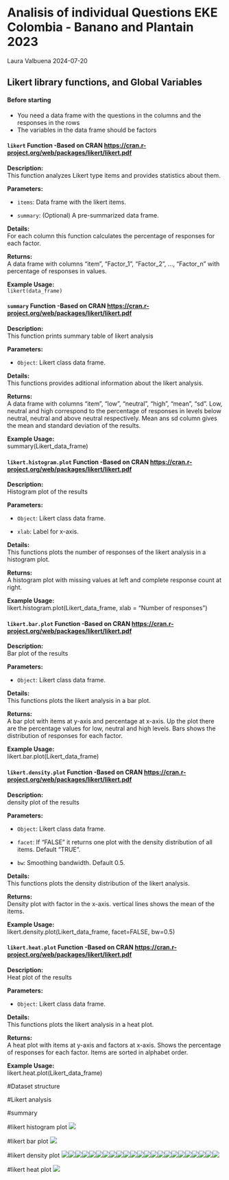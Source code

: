 Analisis of individual Questions EKE Colombia - Banano and Plantain 2023
================
Laura Valbuena
2024-07-20

## Likert library functions, and Global Variables

#### Before starting

- You need a data frame with the questions in the columns and the
  responses in the rows
- The variables in the data frame should be factors

#### `likert` Function -Based on CRAN <https://cran.r-project.org/web/packages/likert/likert.pdf>

**Description:**  
This function analyzes Likert type items and provides statistics about
them.

**Parameters:**  

- `items`: Data frame with the likert items.

- `summary`: (Optional) A pre-summarized data frame.

**Details:**  
For each column this function calculates the percentage of responses for
each factor.

**Returns:**  
A data frame with columns “item”, “Factor_1”, “Factor_2”, …, “Factor_n”
with percentage of responses in values.

**Example Usage:**  
`likert(data_frame)`

#### `summary` Function -Based on CRAN <https://cran.r-project.org/web/packages/likert/likert.pdf>

**Description:**  
This function prints summary table of likert analysis

**Parameters:**  

- `Object`: Likert class data frame.

**Details:**  
This functions provides aditional information about the likert analysis.

**Returns:**  
A data frame with columns “item”, “low”, “neutral”, “high”, “mean”,
“sd”. Low, neutral and high correspond to the percentage of responses in
levels below neutral, neutral and above neutral respectively. Mean ans
sd column gives the mean and standard deviation of the results.

**Example Usage:**  
summary(Likert_data_frame)

#### `likert.histogram.plot` Function -Based on CRAN <https://cran.r-project.org/web/packages/likert/likert.pdf>

**Description:**  
Histogram plot of the results

**Parameters:**  

- `Object`: Likert class data frame.

- `xlab`: Label for x-axis.

**Details:**  
This functions plots the number of responses of the likert analysis in a
histogram plot.

**Returns:**  
A histogram plot with missing values at left and complete response count
at right.

**Example Usage:**  
likert.histogram.plot(Likert_data_frame, xlab = “Number of responses”)

#### `likert.bar.plot` Function -Based on CRAN <https://cran.r-project.org/web/packages/likert/likert.pdf>

**Description:**  
Bar plot of the results

**Parameters:**  

- `Object`: Likert class data frame.

**Details:**  
This functions plots the likert analysis in a bar plot.

**Returns:**  
A bar plot with items at y-axis and percentage at x-axis. Up the plot
there are the percentage values for low, neutral and high levels. Bars
shows the distribution of responses for each factor.

**Example Usage:**  
likert.bar.plot(Likert_data_frame)

#### `likert.density.plot` Function -Based on CRAN <https://cran.r-project.org/web/packages/likert/likert.pdf>

**Description:**  
density plot of the results

**Parameters:**  

- `Object`: Likert class data frame.

- `facet`: If “FALSE” it returns one plot with the density distribution
  of all items. Default “TRUE”.

- `bw`: Smoothing bandwidth. Default 0.5.

**Details:**  
This functions plots the density distribution of the likert analysis.

**Returns:**  
Density plot with factor in the x-axis. vertical lines shows the mean of
the items.

**Example Usage:**  
likert.density.plot(Likert_data_frame, facet=FALSE, bw=0.5)

#### `likert.heat.plot` Function -Based on CRAN <https://cran.r-project.org/web/packages/likert/likert.pdf>

**Description:**  
Heat plot of the results

**Parameters:**  

- `Object`: Likert class data frame.

**Details:**  
This functions plots the likert analysis in a heat plot.

**Returns:**  
A heat plot with items at y-axis and factors at x-axis. Shows the
percentage of responses for each factor. Items are sorted in alphabet
order.

**Example Usage:**  
likert.heat.plot(Likert_data_frame)

\#Dataset structure

\#Likert analysis

\#summary

\#likert histogram plot
![](Likert_analysis_files/figure-gfm/likert.histogram.plot-1.png)<!-- -->

\#likert bar plot
![](Likert_analysis_files/figure-gfm/likert.bar.plot-1.png)<!-- -->

\#likert density plot
![](Likert_analysis_files/figure-gfm/likert.density.plot-1.png)<!-- -->![](Likert_analysis_files/figure-gfm/likert.density.plot-2.png)<!-- -->![](Likert_analysis_files/figure-gfm/likert.density.plot-3.png)<!-- -->![](Likert_analysis_files/figure-gfm/likert.density.plot-4.png)<!-- -->![](Likert_analysis_files/figure-gfm/likert.density.plot-5.png)<!-- -->![](Likert_analysis_files/figure-gfm/likert.density.plot-6.png)<!-- -->![](Likert_analysis_files/figure-gfm/likert.density.plot-7.png)<!-- -->![](Likert_analysis_files/figure-gfm/likert.density.plot-8.png)<!-- -->![](Likert_analysis_files/figure-gfm/likert.density.plot-9.png)<!-- -->![](Likert_analysis_files/figure-gfm/likert.density.plot-10.png)<!-- -->![](Likert_analysis_files/figure-gfm/likert.density.plot-11.png)<!-- -->![](Likert_analysis_files/figure-gfm/likert.density.plot-12.png)<!-- -->![](Likert_analysis_files/figure-gfm/likert.density.plot-13.png)<!-- -->![](Likert_analysis_files/figure-gfm/likert.density.plot-14.png)<!-- -->![](Likert_analysis_files/figure-gfm/likert.density.plot-15.png)<!-- -->![](Likert_analysis_files/figure-gfm/likert.density.plot-16.png)<!-- -->![](Likert_analysis_files/figure-gfm/likert.density.plot-17.png)<!-- -->![](Likert_analysis_files/figure-gfm/likert.density.plot-18.png)<!-- -->![](Likert_analysis_files/figure-gfm/likert.density.plot-19.png)<!-- -->![](Likert_analysis_files/figure-gfm/likert.density.plot-20.png)<!-- -->![](Likert_analysis_files/figure-gfm/likert.density.plot-21.png)<!-- -->![](Likert_analysis_files/figure-gfm/likert.density.plot-22.png)<!-- -->![](Likert_analysis_files/figure-gfm/likert.density.plot-23.png)<!-- -->

\#likert heat plot
![](Likert_analysis_files/figure-gfm/likert.heat.plot-1.png)<!-- -->

